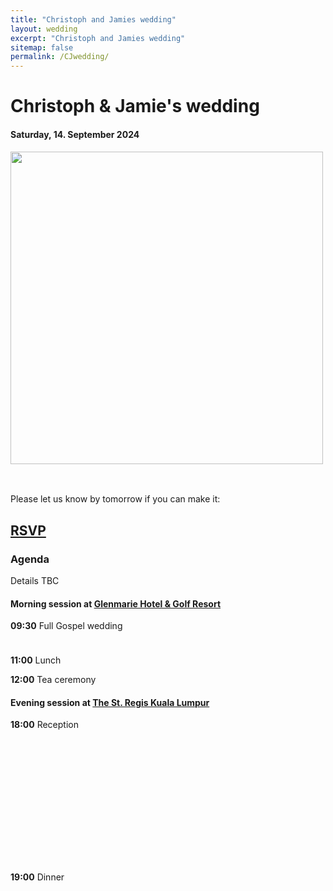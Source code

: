 ```yaml
---
title: "Christoph and Jamies wedding"
layout: wedding
excerpt: "Christoph and Jamies wedding"
sitemap: false
permalink: /CJwedding/
---
```


# Christoph & Jamie's wedding
#### Saturday, 14. September 2024


<p style="margin-bottom:1cm;">
<img style="text-align: center;margin:0 10px 10px 0" src="{{ site.url }}{{ site.baseurl }}/images/savethedate.png"  width="500"> 
<br />
</p>



Please let us know by tomorrow if you can make it: 
## [RSVP](https://forms.gle/NpjWY5iNtojtxxXS8)

### Agenda
Details TBC

#### Morning session at [Glenmarie Hotel & Golf Resort](https://g.co/kgs/drnuFi8)
<p style="margin-bottom:1cm;">
<b>09:30</b> Full Gospel wedding  <br /> 

<b>11:00</b> Lunch <br />

<b>12:00</b> Tea ceremony <br />
</p>

#### Evening session at [The St. Regis Kuala Lumpur](https://g.co/kgs/DaKYdCk)

<p style="margin-bottom:6cm;">
<b>18:00</b> Reception <br />

<b>19:00</b> Dinner <br />

</p>





